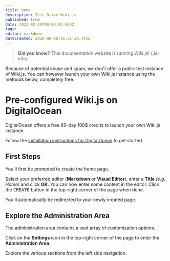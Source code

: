 ```yaml
---
title: Demo
description: Test Drive Wiki.js
published: true
date: 2022-02-19T00:00:43.664Z
tags: 
editor: markdown
dateCreated: 2020-06-08T16:51:29.743Z
---
```


> **Did you know?** This documentation website is running Wiki.js!
{.is-info}

Because of potential abuse and spam, we don't offer a public test instance of Wiki.js. You can however launch your own Wiki.js instance using the methods below, completely free:

# Pre-configured Wiki.js on DigitalOcean

DigitalOcean offers a free 60-day 100$ credits to launch your own Wiki.js instance.

Follow the [installation instructions for DigitalOcean](https://docs.requarks.io/install/digitalocean) to get started.

## First Steps

You'll first be prompted to create the home page.

Select your preferred editor (**Markdown** or **Visual Editor**), enter a **Title** *(e.g. Home)* and click **OK**. You can now enter some content in the editor. Click the <kbd>CREATE</kbd> button in the top-right corner of the page when done.

You'll automatically be redirected to your newly created page.

## Explore the Administration Area

The administration area contains a vast array of customization options.

Click on the <kbd><i class="mdi mdi-cog"></i></kbd> **Settings** icon in the top-right corner of the page to enter the **Administration Area**.

Explore the various sections from the left side navigation.
